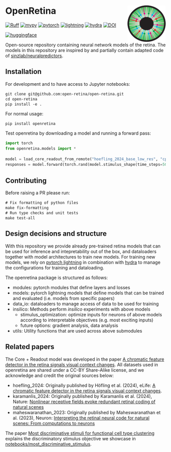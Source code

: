 # OpenRetina <img src="https://raw.githubusercontent.com/open-retina/open-retina/7aacfa64267930f787b16f24e4bc17047f285c25/assets/openretina_logo.png" align="right" width="120" />

[![Ruff](https://img.shields.io/endpoint?url=https://raw.githubusercontent.com/astral-sh/ruff/main/assets/badge/v2.json)](https://github.com/astral-sh/ruff)
[![mypy](https://img.shields.io/badge/type%20checked-mypy-039dfc)](https://github.com/python/mypy)
[![pytorch](https://img.shields.io/badge/PyTorch_2.0+-ee4c2c?logo=pytorch&logoColor=white)](https://pytorch.org/get-started/locally/)
[![lightning](https://img.shields.io/badge/-Lightning_2.0+-792ee5?logo=pytorchlightning&logoColor=white)](https://pytorchlightning.ai/)
[![hydra](https://img.shields.io/badge/Config-Hydra_1.3-89b8cd)](https://hydra.cc/)
[![DOI](https://zenodo.org/badge/722208169.svg)](https://doi.org/10.5281/zenodo.14988814)

[![huggingface](https://huggingface.co/datasets/huggingface/badges/resolve/main/dataset-on-hf-sm.svg)](https://huggingface.co/datasets/open-retina/open-retina)

Open-source repository containing neural network models of the retina.
The models in this repository are inspired by and partially contain adapted code of [sinzlab/neuralpredictors](https://github.com/sinzlab/neuralpredictors).

## Installation

For development and to have access to Jupyter notebooks:
```
git clone git@github.com:open-retina/open-retina.git
cd open-retina
pip install -e .
```

For normal usage:

```
pip install openretina
```

Test openretina by downloading a model and running a forward pass:
```python
import torch
from openretina.models import *

model = load_core_readout_from_remote("hoefling_2024_base_low_res", "cpu")
responses = model.forward(torch.rand(model.stimulus_shape(time_steps=50)))
```

## Contributing
Before raising a PR please run:
```
# Fix formatting of python files
make fix-formatting
# Run type checks and unit tests
make test-all
```

## Design decisions and structure
With this repository we provide already pre-trained retina models that can be used for inference and intepretability out of the box, and dataloaders together with model architectures to train new models.
For training new models, we rely on [pytorch lightning](https://lightning.ai/docs/pytorch/stable/) in combination with [hydra](https://hydra.cc/docs/intro/) to manage the configurations for training and dataloading.

The openretina package is structured as follows:
- modules: pytorch modules that define layers and losses
- models: pytorch lightning models that define models that can be trained and evaluated (i.e. models from specific papers)
- data_io: dataloaders to manage access of data to be used for training
- insilico: Methods perform _insilico_ experiments with above models
    - stimulus_optimization: optimize inputs for neurons of above models according to interpretable objectives (e.g. most exciting inputs)
    - future options: gradient analysis, data analysis
- utils: Utility functions that are used across above submodules


## Related papers

The Core + Readout model was developed in the paper [A chromatic feature detector in the retina signals visual context changes](https://elifesciences.org/articles/86860). All datasets used in openretina are shared under a CC-BY Share-Alike license, and we acknowledge and credit the original sources below:
- hoefling_2024: Originally published by Höfling et al. (2024), eLife: [A chromatic feature detector in the retina signals visual context changes](https://doi.org/10.7554/eLife.86860).
- karamanlis_2024: Originally published by Karamanlis et al. (2024), Nature: [Nonlinear receptive fields evoke redundant retinal coding of natural scenes](https://doi.org/10.1038/s41586-024-08212-3)
- maheswaranathan_2023: Originally published by Maheswaranathan et al. (2023), Neuron: [Interpreting the retinal neural code for natural scenes: From computations to neurons](https://doi.org/10.1016/j.neuron.2023.06.007)

The paper [Most discriminative stimuli for functional cell type clustering](https://openreview.net/forum?id=9W6KaAcYlr) explains the discriminatory stimulus objective we showcase in [notebooks/most_discriminative_stimulus](https://github.com/open-retina/open-retina/blob/main/notebooks/most_discriminative_stimulus.ipynb).
